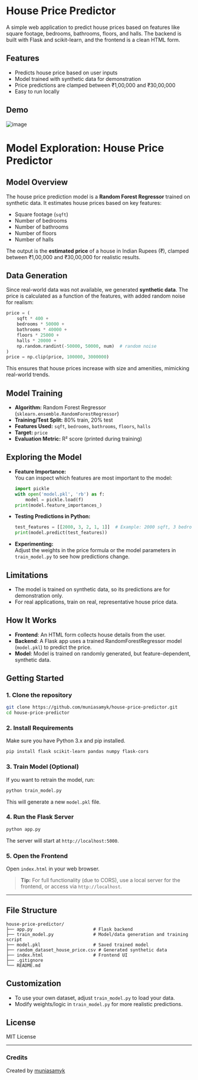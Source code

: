 # House Price Predictor

A simple web application to predict house prices based on features like square footage, bedrooms, bathrooms, floors, and halls. The backend is built with Flask and scikit-learn, and the frontend is a clean HTML form.

## Features

- Predicts house price based on user inputs
- Model trained with synthetic data for demonstration
- Price predictions are clamped between ₹1,00,000 and ₹30,00,000
- Easy to run locally

## Demo

![image](https://github.com/user-attachments/assets/2a123fc4-5c23-4c12-b107-29d992fdd339)

# Model Exploration: House Price Predictor

## Model Overview

The house price prediction model is a **Random Forest Regressor** trained on synthetic data. It estimates house prices based on key features:
- Square footage (`sqft`)
- Number of bedrooms
- Number of bathrooms
- Number of floors
- Number of halls

The output is the **estimated price** of a house in Indian Rupees (₹), clamped between ₹1,00,000 and ₹30,00,000 for realistic results.

## Data Generation

Since real-world data was not available, we generated **synthetic data**. The price is calculated as a function of the features, with added random noise for realism:

```python
price = (
    sqft * 400 +
    bedrooms * 50000 +
    bathrooms * 40000 +
    floors * 25000 +
    halls * 20000 +
    np.random.randint(-50000, 50000, num)  # random noise
)
price = np.clip(price, 100000, 3000000)
```

This ensures that house prices increase with size and amenities, mimicking real-world trends.

## Model Training

- **Algorithm:** Random Forest Regressor (`sklearn.ensemble.RandomForestRegressor`)
- **Training/Test Split:** 80% train, 20% test
- **Features Used:** `sqft`, `bedrooms`, `bathrooms`, `floors`, `halls`
- **Target:** `price`
- **Evaluation Metric:** R² score (printed during training)

## Exploring the Model

- **Feature Importance:**  
  You can inspect which features are most important to the model:
  ```python
  import pickle
  with open('model.pkl', 'rb') as f:
      model = pickle.load(f)
  print(model.feature_importances_)
  ```

- **Testing Predictions in Python:**
  ```python
  test_features = [[2000, 3, 2, 1, 1]]  # Example: 2000 sqft, 3 bedrooms, 2 bathrooms, 1 floor, 1 hall
  print(model.predict(test_features))
  ```

- **Experimenting:**  
  Adjust the weights in the price formula or the model parameters in `train_model.py` to see how predictions change.

## Limitations

- The model is trained on synthetic data, so its predictions are for demonstration only.
- For real applications, train on real, representative house price data.




## How It Works

- **Frontend**: An HTML form collects house details from the user.
- **Backend**: A Flask app uses a trained RandomForestRegressor model (`model.pkl`) to predict the price.
- **Model**: Model is trained on randomly generated, but feature-dependent, synthetic data.

## Getting Started

### 1. Clone the repository

```sh
git clone https://github.com/muniasamyk/house-price-predictor.git
cd house-price-predictor
```

### 2. Install Requirements

Make sure you have Python 3.x and pip installed.

```sh
pip install flask scikit-learn pandas numpy flask-cors
```

### 3. Train Model (Optional)

If you want to retrain the model, run:

```sh
python train_model.py
```

This will generate a new `model.pkl` file.

### 4. Run the Flask Server

```sh
python app.py
```

The server will start at `http://localhost:5000`.

### 5. Open the Frontend

Open `index.html` in your web browser.

> **Tip:** For full functionality (due to CORS), use a local server for the frontend, or access via `http://localhost`.

---

## File Structure

```
house-price-predictor/
├── app.py                       # Flask backend
├── train_model.py               # Model/data generation and training script
├── model.pkl                    # Saved trained model
├── random_dataset_house_price.csv # Generated synthetic data
├── index.html                   # Frontend UI
├── .gitignore
└── README.md
```

## Customization

- To use your own dataset, adjust `train_model.py` to load your data.
- Modify weights/logic in `train_model.py` for more realistic predictions.

## License

MIT License

---

### Credits

Created by [muniasamyk](https://github.com/muniasamyk)
